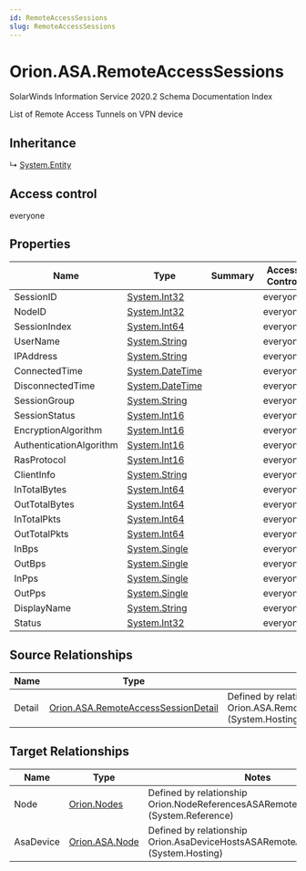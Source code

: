```yaml
---
id: RemoteAccessSessions
slug: RemoteAccessSessions
---
```


# Orion.ASA.RemoteAccessSessions

SolarWinds Information Service 2020.2 Schema Documentation Index

List of Remote Access Tunnels on VPN device

## Inheritance

↳ [System.Entity](./../System/Entity)

## Access control

everyone

## Properties

| Name | Type | Summary | Access Control |
| ------ | ------ | ------ | ------ |
| SessionID | [System.Int32](https://docs.microsoft.com/en-us/dotnet/api/system.int32) |  | everyone |
| NodeID | [System.Int32](https://docs.microsoft.com/en-us/dotnet/api/system.int32) |  | everyone |
| SessionIndex | [System.Int64](https://docs.microsoft.com/en-us/dotnet/api/system.int64) |  | everyone |
| UserName | [System.String](https://docs.microsoft.com/en-us/dotnet/api/system.string) |  | everyone |
| IPAddress | [System.String](https://docs.microsoft.com/en-us/dotnet/api/system.string) |  | everyone |
| ConnectedTime | [System.DateTime](https://docs.microsoft.com/en-us/dotnet/api/system.datetime) |  | everyone |
| DisconnectedTime | [System.DateTime](https://docs.microsoft.com/en-us/dotnet/api/system.datetime) |  | everyone |
| SessionGroup | [System.String](https://docs.microsoft.com/en-us/dotnet/api/system.string) |  | everyone |
| SessionStatus | [System.Int16](https://docs.microsoft.com/en-us/dotnet/api/system.int16) |  | everyone |
| EncryptionAlgorithm | [System.Int16](https://docs.microsoft.com/en-us/dotnet/api/system.int16) |  | everyone |
| AuthenticationAlgorithm | [System.Int16](https://docs.microsoft.com/en-us/dotnet/api/system.int16) |  | everyone |
| RasProtocol | [System.Int16](https://docs.microsoft.com/en-us/dotnet/api/system.int16) |  | everyone |
| ClientInfo | [System.String](https://docs.microsoft.com/en-us/dotnet/api/system.string) |  | everyone |
| InTotalBytes | [System.Int64](https://docs.microsoft.com/en-us/dotnet/api/system.int64) |  | everyone |
| OutTotalBytes | [System.Int64](https://docs.microsoft.com/en-us/dotnet/api/system.int64) |  | everyone |
| InTotalPkts | [System.Int64](https://docs.microsoft.com/en-us/dotnet/api/system.int64) |  | everyone |
| OutTotalPkts | [System.Int64](https://docs.microsoft.com/en-us/dotnet/api/system.int64) |  | everyone |
| InBps | [System.Single](https://docs.microsoft.com/en-us/dotnet/api/system.single) |  | everyone |
| OutBps | [System.Single](https://docs.microsoft.com/en-us/dotnet/api/system.single) |  | everyone |
| InPps | [System.Single](https://docs.microsoft.com/en-us/dotnet/api/system.single) |  | everyone |
| OutPps | [System.Single](https://docs.microsoft.com/en-us/dotnet/api/system.single) |  | everyone |
| DisplayName | [System.String](https://docs.microsoft.com/en-us/dotnet/api/system.string) |  | everyone |
| Status | [System.Int32](https://docs.microsoft.com/en-us/dotnet/api/system.int32) |  | everyone |

## Source Relationships

| Name | Type | Notes |
| ------ | ------ | ------ |
| Detail | [Orion.ASA.RemoteAccessSessionDetail](./../Orion.ASA/RemoteAccessSessionDetail) | Defined by relationship Orion.ASA.RemoteAccessSessionsHostsRemoteAccessSessionDetail (System.Hosting) |

## Target Relationships

| Name | Type | Notes |
| ------ | ------ | ------ |
| Node | [Orion.Nodes](./../Orion/Nodes) | Defined by relationship Orion.NodeReferencesASARemoteAccessSessions (System.Reference) |
| AsaDevice | [Orion.ASA.Node](./../Orion.ASA/Node) | Defined by relationship Orion.AsaDeviceHostsASARemoteAccessSessions (System.Hosting) |

